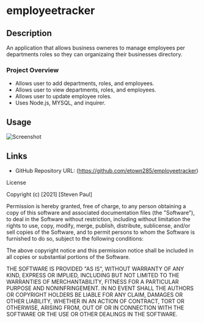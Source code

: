 # employeetracker

## Description 
An application that allows business owneres to manage employees per departments roles so they can organizaing their businesses directory. 

### Project Overview

* Allows user to add departments, roles, and employees. 
* Allows user to view departments, roles, and employees. 
* Allows user to update employee roles. 
* Uses Node.js, MYSQL, and inquirer. 


## Usage

![Screenshot]()

## Links


* GitHub Repository URL: (https://github.com/etown285/employeetracker)


License

Copyright (c) [2021] [Steven Paul]

Permission is hereby granted, free of charge, to any person obtaining a copy of this software and associated documentation files (the "Software"), to deal in the Software without restriction, including without limitation the rights to use, copy, modify, merge, publish, distribute, sublicense, and/or sell copies of the Software, and to permit persons to whom the Software is furnished to do so, subject to the following conditions:

The above copyright notice and this permission notice shall be included in all copies or substantial portions of the Software.

THE SOFTWARE IS PROVIDED "AS IS", WITHOUT WARRANTY OF ANY KIND, EXPRESS OR IMPLIED, INCLUDING BUT NOT LIMITED TO THE WARRANTIES OF MERCHANTABILITY, FITNESS FOR A PARTICULAR PURPOSE AND NONINFRINGEMENT. IN NO EVENT SHALL THE AUTHORS OR COPYRIGHT HOLDERS BE LIABLE FOR ANY CLAIM, DAMAGES OR OTHER LIABILITY, WHETHER IN AN ACTION OF CONTRACT, TORT OR OTHERWISE, ARISING FROM, OUT OF OR IN CONNECTION WITH THE SOFTWARE OR THE USE OR OTHER DEALINGS IN THE SOFTWARE.